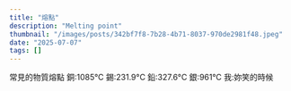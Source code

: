 ```yaml
---
title: "熔點"
description: "Melting point"
thumbnail: "/images/posts/342bf7f8-7b28-4b71-8037-970de2981f48.jpeg"
date: "2025-07-07"
tags: []
---
```


常見的物質熔點
銅:1085°C
錫:231.9°C
鉛:327.6°C
銀:961°C
我:妳笑的時候

